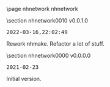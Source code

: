 \page nhnetwork nhnetwork

<div style="max-width:700px;">

\section nhnetwork0010 v0.0.1.0

<pre>
2022-03-16,22:02:49
</pre>

 Rework nhmake. Refactor a lot of stuff.



\section nhnetwork0000 v0.0.0.0

<pre>
2021-02-23
</pre>

 Initial version.



</div>